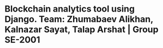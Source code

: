 # Blockchain analytics tool using Django. Team: Zhumabaev Alikhan, Kalnazar Sayat, Talap Arshat | Group SE-2001
